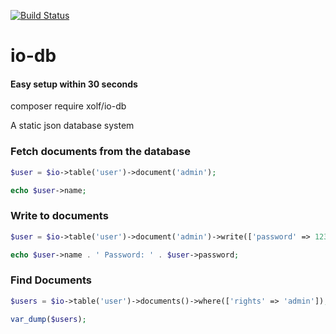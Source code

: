 [![Build Status](https://travis-ci.org/xolf/io-db.svg?branch=master)](https://travis-ci.org/xolf/io-db)

# io-db
#### Easy setup within 30 seconds
composer require xolf/io-db

A static json database system

### Fetch documents from the database
```php
$user = $io->table('user')->document('admin');

echo $user->name;
```

### Write to documents
```php
$user = $io->table('user')->document('admin')->write(['password' => 123456]);

echo $user->name . ' Password: ' . $user->password;
```

### Find Documents
```php
$users = $io->table('user')->documents()->where(['rights' => 'admin']);

var_dump($users);
```
